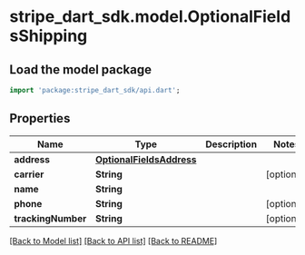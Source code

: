 # stripe_dart_sdk.model.OptionalFieldsShipping

## Load the model package
```dart
import 'package:stripe_dart_sdk/api.dart';
```

## Properties
Name | Type | Description | Notes
------------ | ------------- | ------------- | -------------
**address** | [**OptionalFieldsAddress**](OptionalFieldsAddress.md) |  | 
**carrier** | **String** |  | [optional] 
**name** | **String** |  | 
**phone** | **String** |  | [optional] 
**trackingNumber** | **String** |  | [optional] 

[[Back to Model list]](../README.md#documentation-for-models) [[Back to API list]](../README.md#documentation-for-api-endpoints) [[Back to README]](../README.md)


